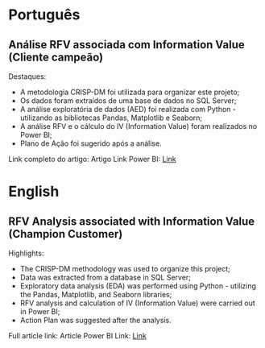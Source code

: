 # Português 

## Análise RFV associada com Information Value (Cliente campeão)

Destaques:

- A metodologia CRISP-DM foi utilizada para organizar este projeto;
- Os dados foram extraídos de uma base de dados no SQL Server;
- A análise exploratória de dados (AED) foi realizada com Python - utilizando as bibliotecas Pandas, Matplotlib e Seaborn;
- A análise RFV e o cálculo do IV (Information Value) foram realizados no Power BI;
- Plano de Ação foi sugerido após a análise.
  
Link completo do artigo: Artigo
Link Power BI: [Link](https://app.powerbi.com/view?r=eyJrIjoiZTlhNWFiNGYtMzlkNi00NjJjLThlYTEtMzk2OTAzMzc3OTUyIiwidCI6ImQyOGI5MzEwLWE5NzQtNGRjOC1iMDg4LTZmMTdhNTJjNjc2MiJ9)

# English

## RFV Analysis associated with Information Value (Champion Customer)

Highlights:

- The CRISP-DM methodology was used to organize this project;
- Data was extracted from a database in SQL Server;
- Exploratory data analysis (EDA) was performed using Python - utilizing the Pandas, Matplotlib, and Seaborn libraries;
- RFV analysis and calculation of IV (Information Value) were carried out in Power BI;
- Action Plan was suggested after the analysis.

Full article link: Article
Power BI Link: [Link](https://app.powerbi.com/view?r=eyJrIjoiZTlhNWFiNGYtMzlkNi00NjJjLThlYTEtMzk2OTAzMzc3OTUyIiwidCI6ImQyOGI5MzEwLWE5NzQtNGRjOC1iMDg4LTZmMTdhNTJjNjc2MiJ9)
